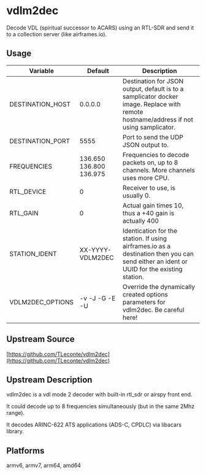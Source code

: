 # vdlm2dec

Decode VDL (spiritual successor to ACARS) using an RTL-SDR and send it to a collection server (like airframes.io).

## Usage

| Variable | Default | Description |
| -------- | ------- | ----------- |
| DESTINATION_HOST | 0.0.0.0 | Destination for JSON output, default is to a samplicator docker image. Replace with remote hostname/address if not using samplicator. |
| DESTINATION_PORT | 5555 | Port to send the UDP JSON output to. |
| FREQUENCIES | 136.650 136.800 136.975 | Frequencies to decode packets on, up to 8 channels. More channels uses more CPU. |
| RTL_DEVICE | 0 | Receiver to use, is usually 0. |
| RTL_GAIN | 0 | Actual gain times 10, thus a +40 gain is actually 400 |
| STATION_IDENT | XX-YYYY-VDLM2DEC | Identication for the station. If using airframes.io as a destination then you can send either an ident or UUID for the existing station. |
| VDLM2DEC_OPTIONS | -v -J -G -E -U | Override the dynamically created options parameters for vdlm2dec. Be careful here! |

## Upstream Source

[https://github.com/TLeconte/vdlm2dec](https://github.com/TLeconte/vdlm2dec)

## Upstream Description

vdlm2dec is a vdl mode 2 decoder with built-in rtl_sdr or airspy front end.

It could decode up to 8 frequencies simultaneously (but in the same 2Mhz range).

It decodes ARINC-622 ATS applications (ADS-C, CPDLC) via libacars library.

## Platforms

armv6, armv7, arm64, amd64
